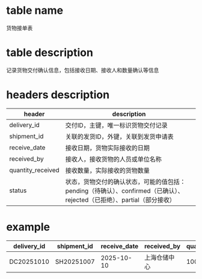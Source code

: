 # table name
货物接单表

# table description
记录货物交付确认信息，包括接收日期、接收人和数量确认等信息

# headers description
| header | description |
| --- | --- |
| delivery_id | 交付ID，主键，唯一标识货物交付记录 |
| shipment_id | 关联的发货ID，外键，关联到发货申请表 |
| receive_date | 接收日期，货物实际接收的日期 |
| received_by | 接收人，接收货物的人员或单位名称 |
| quantity_received | 接收数量，实际接收的货物数量 |
| status | 状态，货物交付的确认状态，可能的值包括：pending（待确认）、confirmed（已确认）、rejected（已拒绝）、partial（部分接收） |

# example
| delivery_id | shipment_id | receive_date | received_by | quantity_received | status |
| ----------- | ----------- | ------------ | ----------- | ----------------- | ------ |
| DC20251010 | SH20251007 | 2025-10-10 | 上海仓储中心 | 100 | confirmed |